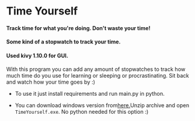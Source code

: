 # Time Yourself
#### Track time for what you're doing. Don't waste your time!
#### Some kind of a stopwatch to track your time.
#### Used kivy 1.10.0 for GUI.

With this program you can add any amount of stopwatches to track how much time do you use for learning or sleeping or procrastinating. Sit back and watch how your time goes by :)

- To use it just install requirements and run main.py in python.

- You can download windows version from<a href="https://nofile.io/f/XP9GWVQZKvv/timeyourself.zip">here.</a>Unzip archive and open `TimeYourself.exe`. No python needed for this option :)
